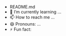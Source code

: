 - README.md
- 🌱 I’m currently learning ...
- 📫 How to reach me ...
- 😄 Pronouns: ...
- ⚡ Fun fact: 
